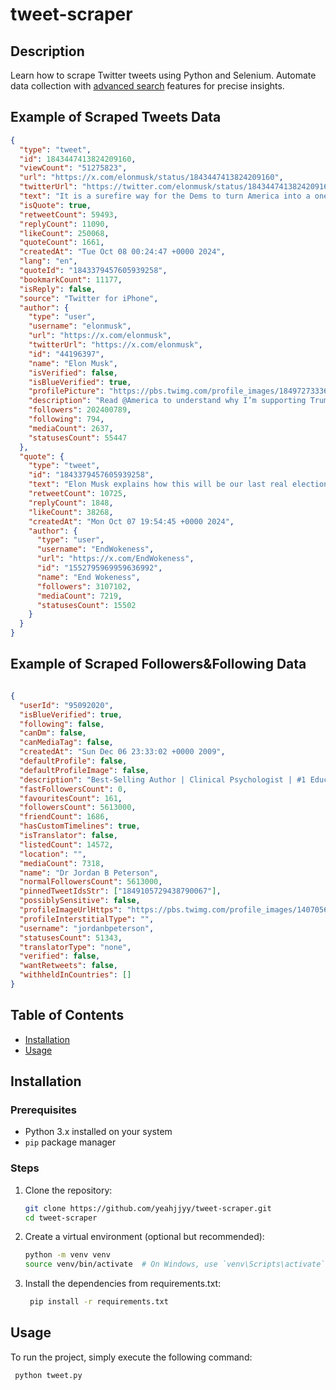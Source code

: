 # tweet-scraper

## Description

Learn how to scrape Twitter tweets using Python and Selenium. Automate data collection with [advanced search](https://github.com/igorbrigadir/twitter-advanced-search) features for precise insights.

## Example of Scraped Tweets Data

```json
{
  "type": "tweet",
  "id": 1843447413824209160,
  "viewCount": "51275823",
  "url": "https://x.com/elonmusk/status/1843447413824209160",
  "twitterUrl": "https://twitter.com/elonmusk/status/1843447413824209160",
  "text": "It is a surefire way for the Dems to turn America into a one-party state, just like California.",
  "isQuote": true,
  "retweetCount": 59493,
  "replyCount": 11090,
  "likeCount": 250068,
  "quoteCount": 1661,
  "createdAt": "Tue Oct 08 00:24:47 +0000 2024",
  "lang": "en",
  "quoteId": "1843379457605939258",
  "bookmarkCount": 11177,
  "isReply": false,
  "source": "Twitter for iPhone",
  "author": {
    "type": "user",
    "username": "elonmusk",
    "url": "https://x.com/elonmusk",
    "twitterUrl": "https://x.com/elonmusk",
    "id": "44196397",
    "name": "Elon Musk",
    "isVerified": false,
    "isBlueVerified": true,
    "profilePicture": "https://pbs.twimg.com/profile_images/1849727333617573888/HBgPUrjG_normal.jpg",
    "description": "Read @America to understand why I’m supporting Trump for President",
    "followers": 202400789,
    "following": 794,
    "mediaCount": 2637,
    "statusesCount": 55447
  },
  "quote": {
    "type": "tweet",
    "id": "1843379457605939258",
    "text": "Elon Musk explains how this will be our last real election if Kamala Harris wins. Everyone must watch this.",
    "retweetCount": 10725,
    "replyCount": 1848,
    "likeCount": 38268,
    "createdAt": "Mon Oct 07 19:54:45 +0000 2024",
    "author": {
      "type": "user",
      "username": "EndWokeness",
      "url": "https://x.com/EndWokeness",
      "id": "1552795969959636992",
      "name": "End Wokeness",
      "followers": 3107102,
      "mediaCount": 7219,
      "statusesCount": 15502
    }
  }
}
```

## Example of Scraped Followers&Following Data

```json

{
  "userId": "95092020",
  "isBlueVerified": true,
  "following": false,
  "canDm": false,
  "canMediaTag": false,
  "createdAt": "Sun Dec 06 23:33:02 +0000 2009",
  "defaultProfile": false,
  "defaultProfileImage": false,
  "description": "Best-Selling Author | Clinical Psychologist | #1 Education Podcast | Enroll to @petersonacademy now:",
  "fastFollowersCount": 0,
  "favouritesCount": 161,
  "followersCount": 5613000,
  "friendCount": 1686,
  "hasCustomTimelines": true,
  "isTranslator": false,
  "listedCount": 14572,
  "location": "",
  "mediaCount": 7318,
  "name": "Dr Jordan B Peterson",
  "normalFollowersCount": 5613000,
  "pinnedTweetIdsStr": ["1849105729438790067"],
  "possiblySensitive": false,
  "profileImageUrlHttps": "https://pbs.twimg.com/profile_images/1407056014776614923/TKBC60e1_normal.jpg",
  "profileInterstitialType": "",
  "username": "jordanbpeterson",
  "statusesCount": 51343,
  "translatorType": "none",
  "verified": false,
  "wantRetweets": false,
  "withheldInCountries": []
}

```

## Table of Contents

- [Installation](#installation)
- [Usage](#usage)


## Installation

### Prerequisites

- Python 3.x installed on your system
- `pip` package manager

### Steps

1. Clone the repository:
   ```bash
   git clone https://github.com/yeahjjyy/tweet-scraper.git
   cd tweet-scraper
2. Create a virtual environment (optional but recommended):
   ```bash
   python -m venv venv
   source venv/bin/activate  # On Windows, use `venv\Scripts\activate`
3. Install the dependencies from requirements.txt:
   ```bash
    pip install -r requirements.txt

## Usage
To run the project, simply execute the following command:
   ```bash
    python tweet.py
